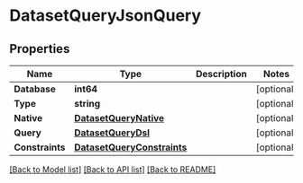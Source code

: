# DatasetQueryJsonQuery

## Properties
Name | Type | Description | Notes
------------ | ------------- | ------------- | -------------
**Database** | **int64** |  | [optional] 
**Type** | **string** |  | [optional] 
**Native** | [**DatasetQueryNative**](DatasetQueryNative.md) |  | [optional] 
**Query** | [**DatasetQueryDsl**](DatasetQueryDsl.md) |  | [optional] 
**Constraints** | [**DatasetQueryConstraints**](DatasetQueryConstraints.md) |  | [optional] 

[[Back to Model list]](../README.md#documentation-for-models) [[Back to API list]](../README.md#documentation-for-api-endpoints) [[Back to README]](../README.md)


